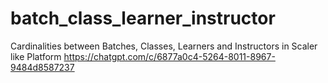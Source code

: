 # batch_class_learner_instructor
Cardinalities between Batches, Classes, Learners and Instructors in Scaler like Platform
https://chatgpt.com/c/6877a0c4-5264-8011-8967-9484d8587237
